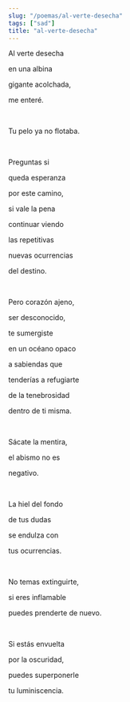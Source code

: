 ```yaml
---
slug: "/poemas/al-verte-desecha"
tags: ["sad"]
title: "al-verte-desecha"
---
```

Al verte desecha

en una albina

gigante acolchada,

me enteré.

&nbsp;

Tu pelo ya no flotaba.

&nbsp;

Preguntas si

queda esperanza

por este camino,

si vale la pena

continuar viendo

las repetitivas

nuevas ocurrencias

del destino.

&nbsp;

Pero corazón ajeno,

ser desconocido,

te sumergiste

en un océano opaco

a sabiendas que

tenderías a refugiarte

de la tenebrosidad

dentro de ti misma.

&nbsp;

Sácate la mentira,

el abismo no es

negativo.

&nbsp;

La hiel del fondo

de tus dudas

se endulza con

tus ocurrencias.

&nbsp;

No temas extinguirte,

si eres inflamable

puedes prenderte de nuevo.

&nbsp;

Si estás envuelta

por la oscuridad,

puedes superponerle

tu luminiscencia.